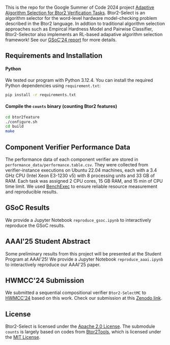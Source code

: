 This is the repo for the Google Summer of Code 2024 project [Adaptive Algorithm Selection for Btor2 Verification Tasks](https://summerofcode.withgoogle.com/programs/2024/projects/FGmF8gS3). Btor2-Select is an algorithm selector for the word-level hardware model-checking problem described in the Btor2 language. In addtion to traditional algorithm selection approaches such as Empircal Hardness Model and Pairwise Classifier, Btor2-Selector also implements an RL-based adapative algorithm selection framework! See our [GSoC'24 report](https://drive.google.com/file/d/167-3c_8p5z7e669eH9iGO8PN928rbI7G/view?usp=drive_link) for more details. 

## Requirements and Installation

#### Python
We tested our program with Python 3.12.4. You can install the required Python dependencies using `requirement.txt`:
```bash
pip install -r requirements.txt
```

#### Compile the `counts` binary (counting Btor2 features)
```bash
cd btor2feature
./configure.sh
cd build
make
```

## Component Verifier Performance Data

The performance data of each component verifier are stored in `performance_data/performance.table.csv`. They were collected from verifier-instance executions on Ubuntu 22.04 machines, each with a 3.4 GHz CPU (Intel Xeon E3-1230 v5) with 8 processing units and 33 GB of RAM. Each task was assigned 2 CPU cores, 15 GB RAM, and 15 min of CPU time limit. We used [BenchExec](https://github.com/sosy-lab/benchexec) to ensure reliable resource measurement and reproducible results.  

## GSoC Results
We provide a Jupyter Notebook `reproduce_gsoc.ipynb` to interactively reproduce the GSoC results.

## AAAI'25 Student Abstract
Some preliminary results from this project will be presented at the Student Program at AAAI'25! We provide a Jupyter Notebook `reproduce_aaai.ipynb` to interactively reproduce our AAAI'25 paper. 

## HWMCC'24 Submission
We submitted a sequential compositional verifier `Btor2-SelectMC` to [HWMCC'24](https://hwmcc.github.io/2024/) based on this work. Check our submission at this [Zenodo link](https://zenodo.org/records/13627812).

## License
Btor2-Select is licensed under the [Apache 2.0 License](https://www.apache.org/licenses/LICENSE-2.0). The submodule `counts` is largely based on codes from [Btor2Tools](https://github.com/Boolector/btor2tools), which is licensed under the [MIT License](btor2kwcount/LICENSE.txt).